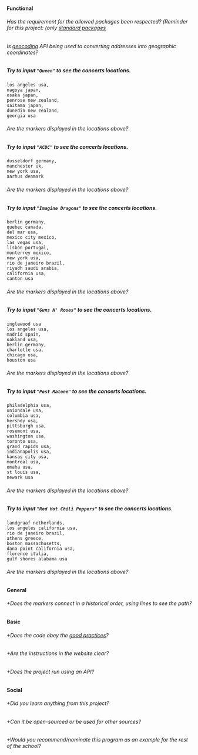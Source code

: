 #### Functional

###### Has the requirement for the allowed packages been respected? (Reminder for this project: (only [standard packages](https://golang.org/pkg/)

###### Is [geocoding](https://developers.google.com/maps/documentation/geocoding/intro) API being used to converting addresses into geographic coordinates?

##### Try to input `"Queen"` to see the concerts locations.
```
los angeles usa,
nagoya japan,
osaka japan,
penrose new zealand,
saitama japan,
dunedin new zealand,
georgia usa
```
###### Are the markers displayed in the locations above?

##### Try to input `"ACDC"` to see the concerts locations.
```
dusseldorf germany,
manchester uk,
new york usa,
aarhus denmark
```
###### Are the markers displayed in the locations above?

##### Try to input `"Imagine Dragons"` to see the concerts locations.
```
berlin germany,
quebec canada,
del mar usa,
mexico city mexico,
las vegas usa,
lisbon portugal,
monterrey mexico,
new york usa,
rio de janeiro brazil,
riyadh saudi arabia,
california usa,
canton usa
```
###### Are the markers displayed in the locations above?

##### Try to input `"Guns N' Roses"` to see the concerts locations.
```
inglewood usa
los angeles usa,
madrid spain,
oakland usa,
berlin germany,
charlotte usa,
chicago usa,
houston usa
```
###### Are the markers displayed in the locations above?

##### Try to input `"Post Malone"` to see the concerts locations.
```
philadelphia usa,
uniondale usa,
columbia usa,
hershey usa,
pittsburgh usa,
rosemont usa,
washington usa,
toronto usa,
grand rapids usa,
indianapolis usa,
kansas city usa,
montreal usa,
omaha usa,
st louis usa,
newark usa
```
###### Are the markers displayed in the locations above?

##### Try to input `"Red Hot Chili Peppers"` to see the concerts locations.
```
landgraaf netherlands,
los angeles california usa,
rio de janeiro brazil,
athens greece,
boston massachusetts,
dana point california usa,
florence italia,
gulf shores alabama usa
```
###### Are the markers displayed in the locations above?

#### General

###### +Does the markers connect in a historical order, using lines to see the path?

#### Basic

###### +Does the code obey the [good practices](https://public.01-edu.org/subjects/good-practices.en)?

###### +Are the instructions in the website clear?

###### +Does the project run using an API?

#### Social

###### +Did you learn anything from this project?

###### +Can it be open-sourced or be used for other sources?

###### +Would you recommend/nominate this program as an example for the rest of the school?
